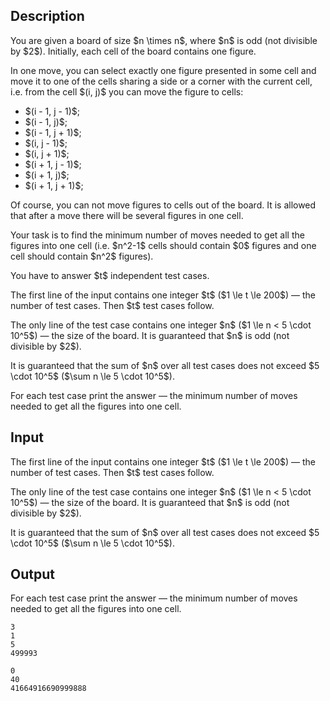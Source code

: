 ## Description

<div><p>You are given a board of size $n \times n$, where $n$ is <span class="tex-font-style-bf">odd</span> (not divisible by $2$). Initially, each cell of the board contains one figure.</p><p>In one move, you can select <span class="tex-font-style-bf">exactly one figure</span> presented in some cell and move it to one of the cells <span class="tex-font-style-bf">sharing a side or a corner with the current cell</span>, i.e. from the cell $(i, j)$ you can move the figure to cells: </p><ul> <li> $(i - 1, j - 1)$; </li><li> $(i - 1, j)$; </li><li> $(i - 1, j + 1)$; </li><li> $(i, j - 1)$; </li><li> $(i, j + 1)$; </li><li> $(i + 1, j - 1)$; </li><li> $(i + 1, j)$; </li><li> $(i + 1, j + 1)$; </li></ul><p>Of course, you <span class="tex-font-style-bf">can not</span> move figures to cells out of the board. It is allowed that after a move there will be several figures in one cell.</p><p>Your task is to find the minimum number of moves needed to get <span class="tex-font-style-bf">all the figures</span> into <span class="tex-font-style-bf">one</span> cell (i.e. $n^2-1$ cells should contain $0$ figures and one cell should contain $n^2$ figures).</p><p>You have to answer $t$ independent test cases.</p></div><div class="input-specification"><p>The first line of the input contains one integer $t$ ($1 \le t \le 200$) — the number of test cases. Then $t$ test cases follow.</p><p>The only line of the test case contains one integer $n$ ($1 \le n &lt; 5 \cdot 10^5$) — the size of the board. It is guaranteed that $n$ is odd (not divisible by $2$).</p><p>It is guaranteed that the sum of $n$ over all test cases does not exceed $5 \cdot 10^5$ ($\sum n \le 5 \cdot 10^5$).</p></div><div class="output-specification"><p>For each test case print the answer — the minimum number of moves needed to get <span class="tex-font-style-bf">all the figures</span> into <span class="tex-font-style-bf">one</span> cell.</p></div>

## Input

<p>The first line of the input contains one integer $t$ ($1 \le t \le 200$) — the number of test cases. Then $t$ test cases follow.</p><p>The only line of the test case contains one integer $n$ ($1 \le n &lt; 5 \cdot 10^5$) — the size of the board. It is guaranteed that $n$ is odd (not divisible by $2$).</p><p>It is guaranteed that the sum of $n$ over all test cases does not exceed $5 \cdot 10^5$ ($\sum n \le 5 \cdot 10^5$).</p>

## Output

<p>For each test case print the answer — the minimum number of moves needed to get <span class="tex-font-style-bf">all the figures</span> into <span class="tex-font-style-bf">one</span> cell.</p>





```input1
3
1
5
499993
```




```output1
0
40
41664916690999888
```


